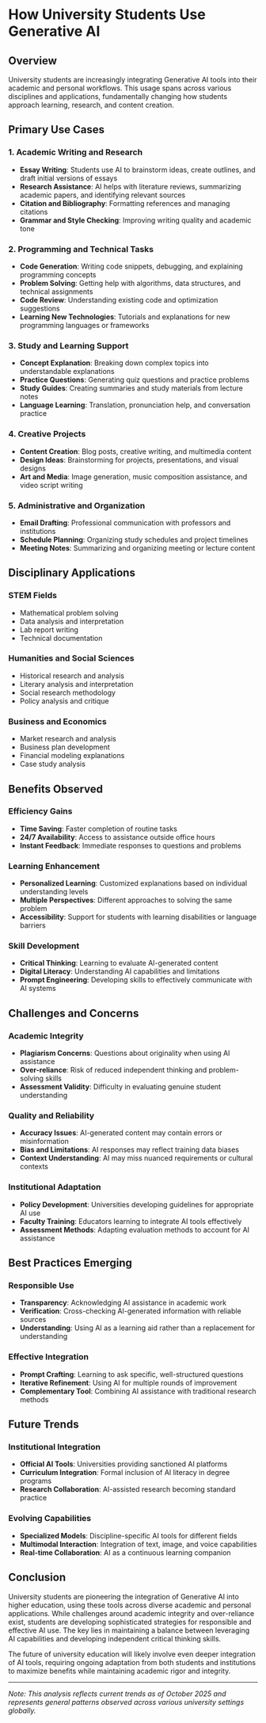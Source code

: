 # How University Students Use Generative AI

## Overview
University students are increasingly integrating Generative AI tools into their academic and personal workflows. This usage spans across various disciplines and applications, fundamentally changing how students approach learning, research, and content creation.

## Primary Use Cases

### 1. Academic Writing and Research
- **Essay Writing**: Students use AI to brainstorm ideas, create outlines, and draft initial versions of essays
- **Research Assistance**: AI helps with literature reviews, summarizing academic papers, and identifying relevant sources
- **Citation and Bibliography**: Formatting references and managing citations
- **Grammar and Style Checking**: Improving writing quality and academic tone

### 2. Programming and Technical Tasks
- **Code Generation**: Writing code snippets, debugging, and explaining programming concepts
- **Problem Solving**: Getting help with algorithms, data structures, and technical assignments
- **Code Review**: Understanding existing code and optimization suggestions
- **Learning New Technologies**: Tutorials and explanations for new programming languages or frameworks

### 3. Study and Learning Support
- **Concept Explanation**: Breaking down complex topics into understandable explanations
- **Practice Questions**: Generating quiz questions and practice problems
- **Study Guides**: Creating summaries and study materials from lecture notes
- **Language Learning**: Translation, pronunciation help, and conversation practice

### 4. Creative Projects
- **Content Creation**: Blog posts, creative writing, and multimedia content
- **Design Ideas**: Brainstorming for projects, presentations, and visual designs
- **Art and Media**: Image generation, music composition assistance, and video script writing

### 5. Administrative and Organization
- **Email Drafting**: Professional communication with professors and institutions
- **Schedule Planning**: Organizing study schedules and project timelines
- **Meeting Notes**: Summarizing and organizing meeting or lecture content

## Disciplinary Applications

### STEM Fields
- Mathematical problem solving
- Data analysis and interpretation
- Lab report writing
- Technical documentation

### Humanities and Social Sciences
- Historical research and analysis
- Literary analysis and interpretation
- Social research methodology
- Policy analysis and critique

### Business and Economics
- Market research and analysis
- Business plan development
- Financial modeling explanations
- Case study analysis

## Benefits Observed

### Efficiency Gains
- **Time Saving**: Faster completion of routine tasks
- **24/7 Availability**: Access to assistance outside office hours
- **Instant Feedback**: Immediate responses to questions and problems

### Learning Enhancement
- **Personalized Learning**: Customized explanations based on individual understanding levels
- **Multiple Perspectives**: Different approaches to solving the same problem
- **Accessibility**: Support for students with learning disabilities or language barriers

### Skill Development
- **Critical Thinking**: Learning to evaluate AI-generated content
- **Digital Literacy**: Understanding AI capabilities and limitations
- **Prompt Engineering**: Developing skills to effectively communicate with AI systems

## Challenges and Concerns

### Academic Integrity
- **Plagiarism Concerns**: Questions about originality when using AI assistance
- **Over-reliance**: Risk of reduced independent thinking and problem-solving skills
- **Assessment Validity**: Difficulty in evaluating genuine student understanding

### Quality and Reliability
- **Accuracy Issues**: AI-generated content may contain errors or misinformation
- **Bias and Limitations**: AI responses may reflect training data biases
- **Context Understanding**: AI may miss nuanced requirements or cultural contexts

### Institutional Adaptation
- **Policy Development**: Universities developing guidelines for appropriate AI use
- **Faculty Training**: Educators learning to integrate AI tools effectively
- **Assessment Methods**: Adapting evaluation methods to account for AI assistance

## Best Practices Emerging

### Responsible Use
- **Transparency**: Acknowledging AI assistance in academic work
- **Verification**: Cross-checking AI-generated information with reliable sources
- **Understanding**: Using AI as a learning aid rather than a replacement for understanding

### Effective Integration
- **Prompt Crafting**: Learning to ask specific, well-structured questions
- **Iterative Refinement**: Using AI for multiple rounds of improvement
- **Complementary Tool**: Combining AI assistance with traditional research methods

## Future Trends

### Institutional Integration
- **Official AI Tools**: Universities providing sanctioned AI platforms
- **Curriculum Integration**: Formal inclusion of AI literacy in degree programs
- **Research Collaboration**: AI-assisted research becoming standard practice

### Evolving Capabilities
- **Specialized Models**: Discipline-specific AI tools for different fields
- **Multimodal Interaction**: Integration of text, image, and voice capabilities
- **Real-time Collaboration**: AI as a continuous learning companion

## Conclusion

University students are pioneering the integration of Generative AI into higher education, using these tools across diverse academic and personal applications. While challenges around academic integrity and over-reliance exist, students are developing sophisticated strategies for responsible and effective AI use. The key lies in maintaining a balance between leveraging AI capabilities and developing independent critical thinking skills.

The future of university education will likely involve even deeper integration of AI tools, requiring ongoing adaptation from both students and institutions to maximize benefits while maintaining academic rigor and integrity.

---

*Note: This analysis reflects current trends as of October 2025 and represents general patterns observed across various university settings globally.*
